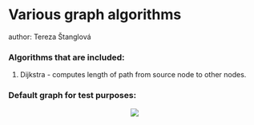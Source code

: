 Various graph algorithms
==================

author: Tereza Štanglová

### Algorithms that are included:

1. Dijkstra - computes length of path from source node to other nodes.

### Default graph for test purposes:

<p align="center">
  <img src="https://user-images.githubusercontent.com/5311408/28786661-26b2c10a-761a-11e7-80d5-216e03c4e669.png"/>
</p>
